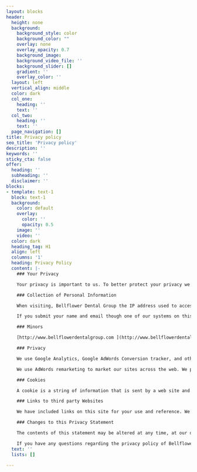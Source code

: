 ```yaml
---
layout: blocks
header:
  height: none
  background:
    background_style: color
    background_color: ""
    overlay: none
    overlay_opacity: 0.7
    background_image: 
    background_video_file: ''
    background_slider: []
    gradient: ''
    overlay_color: ''
  layout: left
  vertical_align: middle
  color: dark
  col_one:
    heading: ''
    text: ''
  col_two:
    heading: ''
    text: ''
  page_navigation: []
title: Privacy policy
seo_title: 'Privacy policy'
description: ''
keywords: ''
sticky_cta: false
offer:
  heading: ''
  subheading: ''
  disclaimer: ''
blocks:
- template: text-1
  block: text-1
  background:
    color: default
    overlay:
      color: ''
      opacity: 0.5
    image: ''
    video: ''
  color: dark
  heading_tag: H1
  align: left
  columns: '1'
  heading: Privacy Policy
  content: |-
    ### Your Privacy

    Your privacy is important to us. To better protect your privacy we provide this notice explaining our online information practices and the choices you can make about the way your information is collected and used. To make this notice easy to find, we make it available on our homepage and at every point where personally identifiable information may be requested. Other Third Party ad servers or ad networks may also use cookies to track users activities on this website to measure advertisement effectiveness and other reasons that will be provided in their own privacy policies, Bellflower Dental Group has no access or control over these cookies that may be used by third party advertisers.

    ### Collection of Personal Information

    When visiting, Bellflower Dental Group the IP address used to access the site will be logged along with the dates and times of access. This information is purely used to analyze trends, administer the site, track users movement and gather broad demographic information for internal use. Most importantly, any recorded IP addresses are not linked to personally identifiable information.

    If you submit your name and email though one of our systems on this site, that information will only be used for our purposes of contacting you. This information will not be sold or given to any outside party for any reason.

    ### Minors

    [http://www.bellflowerdentalgroup.com ](http://www.bellflowerdentalgroup.com  "http://www.bellflowerdentalgroup.com ") is intended for the use of adults 18 years or older and children over the age of 13. You are not permitted to use the Site if you are under the age of 13. By using the Site, you agree to provide us with accurate information concerning your age or identity if we request it. You also agree not to assist children under the age of 13 in accessing the Site or to attempt to contact children under 13 through the Site.

    ### Privacy

    We use Google Analytics, Google AdWords Conversion tracker, and other Google services and third party tracking and or analytics services that place cookies on a browser across the website. These cookies help us increase the website is effectiveness for our visitors. These cookies are set and read by Google. To opt out of Google tracking, please visit this page: [Google Tracking Opt-Out](http://www.google.com/policies/privacy/ads/).

    We use AdWords remarketing to market our sites across the web. We place a cookie on a browser, and then a 3rd party (Google) reads these cookies and may serve an ad on a 3rd party site. You may opt out of this ad serving on Google is opt out page. If you are concerned about 3rd party cookies served by networks, you should also visit the [Network Advertising Initiative opt-out page](http://www.networkadvertising.org/managing/opt_out.asp).

    ### Cookies

    A cookie is a string of information that is sent by a web site and stored on your hard drive or temporarily in your computer is memory. We may employ cookie technology to help you move faster through our Site. We may employ cookie technology to estimate our total audience size and traffic and to help us improve our Site is experience by measuring which site areas are of greatest interest to users. You can turn off the ability to receive any of these cookies by adjusting the browser in your computer, but you should note that if you do so, this may materially affect the functionality of the Site and the information you can access through it. If you wish to find out more about cookies, or how to refuse cookies, please visit the Interactive Advertising Bureau is web site at [http://www.allaboutcookies.org](http://www.allaboutcookies.org "http://www.allaboutcookies.org"). We collect anonymous data when you visit most pages on [http://www.bellflowerdentalgroup.com .](http://www.bellflowerdentalgroup.com . "http://www.bellflowerdentalgroup.com .") Your visit may automatically provide us with data that is not linked to your personal information, such as your IP (Internet Protocol) address, browser type, operating system, domain name, access times, and referring web site addresses. Some parts of the [http://www.bellflowerdentalgroup.com ](http://www.bellflowerdentalgroup.com  "http://www.bellflowerdentalgroup.com ") use embedded pixel or javascript technologies to facilitate your use of the Web site and to track general traffic. We use your anonymous data to obtain general statistics regarding the use of the [http://www.bellflowerdentalgroup.com ](http://www.bellflowerdentalgroup.com  "http://www.bellflowerdentalgroup.com ") and its specific Web pages and to evaluate how our visitors use and navigate our Web site on an aggregate basis. We do not link your anonymous data with personal data.

    ### Links to third party Websites

    We have included links on this site for your use and reference. We are not responsible for the privacy policies on these websites. You should be aware that the privacy policies of these sites may differ from our own.

    ### Changes to this Privacy Statement

    The contents of this statement may be altered at any time, at our discretion.

    If you have any questions regarding the privacy policy of Bellflower Dental Group then you may contact us at [info@bellflowerdentalgroup.com](mailto:info@bellflowerdentalgroup.com) or call (562) 925-3765
  text: ''
  lists: []

---
```

